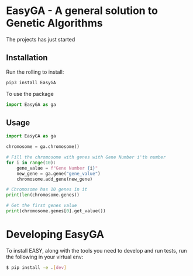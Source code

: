 # EasyGA - A general solution to Genetic Algorithms

The projects has just started

## Installation

Run the rolling to install:

```Python
pip3 install EasyGA
```

To use the package
```python
import EasyGA as ga
```

## Usage

```python
import EasyGA as ga

chromosome = ga.chromosome()

# Fill the chromosome with genes with Gene Number i'th number 
for i in range(10):
    gene_value = f"Gene Number {i}"
    new_gene = ga.gene("gene_value")
    chromosome.add_gene(new_gene)

# Chromosome has 10 genes in it
print(len(chromosome.genes))

# Get the first genes value
print(chromosome.genes[0].get_value())

```

# Developing EasyGA

To install EASY, along with the tools you need to develop and run tests, run the following in your virtual env:

```bash
$ pip install -e .[dev]
```